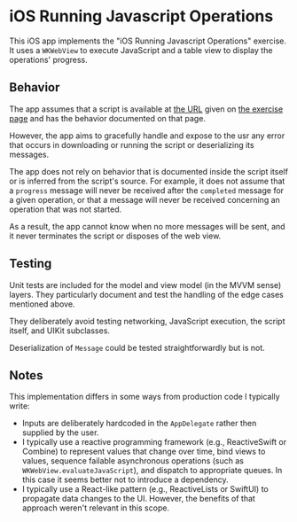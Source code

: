 # iOS Running Javascript Operations

This iOS app implements the "iOS Running Javascript Operations" exercise. It uses a `WKWebView` to execute JavaScript and a table view to display the operations' progress.

## Behavior

The app assumes that a script is available at [the URL](https://jumboassetsv1.blob.core.windows.net/publicfiles/interview_bundle.js) given on [the exercise page](https://join.jumboprivacy.com/20191218ios.html) and has the behavior documented on that page.

However, the app aims to gracefully handle and expose to the usr any error that occurs in downloading or running the script or deserializing its messages.

The app does not rely on behavior that is documented inside the script itself or is inferred from the script's source. For example, it does not assume that a `progress` message will never be received after the `completed` message for a given operation, or that a message will never be received concerning an operation that was not started. 

As a result, the app cannot know when no more messages will be sent, and it never terminates the script or disposes of the web view.

## Testing

Unit tests are included for the model and view model (in the MVVM sense) layers. They particularly document and test the handling of the edge cases mentioned above.

They deliberately avoid testing networking, JavaScript execution, the script itself, and UIKit subclasses.

Deserialization of `Message` could be tested straightforwardly but is not.

## Notes

This implementation differs in some ways from production code I typically write:

* Inputs are deliberately hardcoded in the `AppDelegate` rather then supplied by the user.
* I typically use a reactive programming framework (e.g., ReactiveSwift or Combine) to represent values that change over time, bind views to values, sequence failable asynchronous operations (such as `WKWebView.evaluateJavaScript`), and dispatch to appropriate queues. In this case it seems better not to introduce a dependency.
* I typically use a React-like pattern (e.g., ReactiveLists or SwiftUI) to propagate data changes to the UI. However, the benefits of that approach weren't relevant in this scope.
